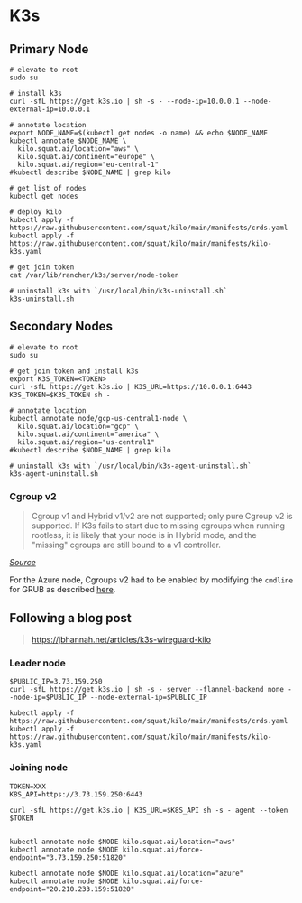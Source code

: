 # K3s

## Primary Node

```shell
# elevate to root
sudo su

# install k3s
curl -sfL https://get.k3s.io | sh -s - --node-ip=10.0.0.1 --node-external-ip=10.0.0.1

# annotate location
export NODE_NAME=$(kubectl get nodes -o name) && echo $NODE_NAME
kubectl annotate $NODE_NAME \
  kilo.squat.ai/location="aws" \
  kilo.squat.ai/continent="europe" \
  kilo.squat.ai/region="eu-central-1"
#kubectl describe $NODE_NAME | grep kilo

# get list of nodes
kubectl get nodes

# deploy kilo
kubectl apply -f https://raw.githubusercontent.com/squat/kilo/main/manifests/crds.yaml
kubectl apply -f https://raw.githubusercontent.com/squat/kilo/main/manifests/kilo-k3s.yaml

# get join token
cat /var/lib/rancher/k3s/server/node-token

# uninstall k3s with `/usr/local/bin/k3s-uninstall.sh`
k3s-uninstall.sh
```

## Secondary Nodes

```shell
# elevate to root
sudo su

# get join token and install k3s
export K3S_TOKEN=<TOKEN>
curl -sfL https://get.k3s.io | K3S_URL=https://10.0.0.1:6443 K3S_TOKEN=$K3S_TOKEN sh -

# annotate location
kubectl annotate node/gcp-us-central1-node \
  kilo.squat.ai/location="gcp" \
  kilo.squat.ai/continent="america" \
  kilo.squat.ai/region="us-central1"
#kubectl describe $NODE_NAME | grep kilo

# uninstall k3s with `/usr/local/bin/k3s-agent-uninstall.sh`
k3s-agent-uninstall.sh
```

### Cgroup v2

> Cgroup v1 and Hybrid v1/v2 are not supported; only pure Cgroup v2 is supported. If K3s fails to start due to missing cgroups when running rootless, it is likely that your node is in Hybrid mode, and the "missing" cgroups are still bound to a v1 controller.

_[Source](https://docs.k3s.io/advanced#known-issues-with-rootless-mode)_

For the Azure node, Cgroups v2 had to be enabled by modifying the `cmdline` for GRUB as described [here](https://sleeplessbeastie.eu/2021/09/10/how-to-enable-control-group-v2/).

## Following a blog post

> <https://jbhannah.net/articles/k3s-wireguard-kilo>

### Leader node

```shell
$PUBLIC_IP=3.73.159.250
curl -sfL https://get.k3s.io | sh -s - server --flannel-backend none --node-ip=$PUBLIC_IP --node-external-ip=$PUBLIC_IP

kubectl apply -f https://raw.githubusercontent.com/squat/kilo/main/manifests/crds.yaml
kubectl apply -f https://raw.githubusercontent.com/squat/kilo/main/manifests/kilo-k3s.yaml
```

### Joining node

```shell
TOKEN=XXX
K8S_API=https://3.73.159.250:6443

curl -sfL https://get.k3s.io | K3S_URL=$K8S_API sh -s - agent --token $TOKEN


kubectl annotate node $NODE kilo.squat.ai/location="aws"
kubectl annotate node $NODE kilo.squat.ai/force-endpoint="3.73.159.250:51820"

kubectl annotate node $NODE kilo.squat.ai/location="azure"
kubectl annotate node $NODE kilo.squat.ai/force-endpoint="20.210.233.159:51820"
```

